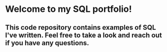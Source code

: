 # Welcome to my SQL portfolio!
## This code repository contains examples of SQL I've written. Feel free to take a look and reach out if you have any questions.
